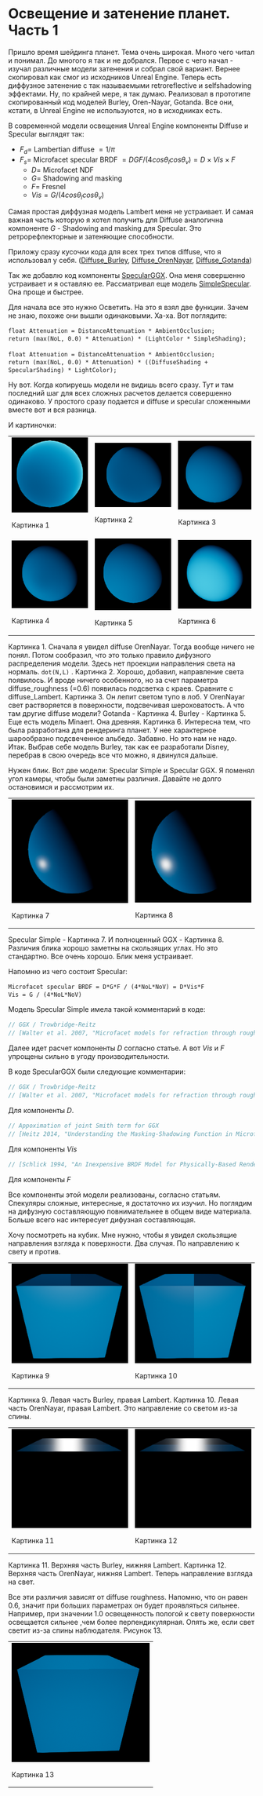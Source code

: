 # Освещение и затенение планет. Часть 1

Пришло время шейдинга планет. Тема очень широкая. Много чего читал и понимал. До многого я так и не добрался. Первое с чего начал - изучал различные модели затенения и собрал свой вариант. Вернее скопировал как смог из исходников Unreal Engine. Теперь есть диффузное затенение с так называемыми retroreflective и selfshadowing эффектами. Ну, по крайней мере, я так думаю. Реализовал в прототипе скопированный код моделей Burley, Oren-Nayar, Gotanda. Все они, кстати, в Unreal Engine не используются, но в исходниках есть. 

В современной модели освещения Unreal Engine компоненты Diffuse и Specular выглядят так:

- $F_d=$ Lambertian diffuse $=1/\pi$
- $F_s=$ Microfacet specular BRDF $={DGF}/{(4cos\theta_lcos\theta_v)}=D\times{Vis}\times{F}$
    - $D=$ Microfacet NDF
    - $G=$ Shadowing and masking
    - $F=$ Fresnel
    - $Vis=G/{(4cos\theta_l cos\theta_v)}$

Cамая простая диффузная модель Lambert меня не устраивает. И самая важная часть которую я хотел получить для Diffuse аналогична компоненте $G$ - Shadowing and masking для Specular. Это ретрорефлекторные и затеняющие способности. 

Приложу сразу кусочки кода для всех трех типов diffuse, что я использовал у себя.
([Diffuse_Burley](shading1/Diffuse_Burley.hlsl), [Diffuse_OrenNayar](shading1/Diffuse_OrenNayar.hlsl), [Diffuse_Gotanda](shading1/Diffuse_Gotanda.hlsl))

Так же добавлю код компоненты [SpecularGGX](shading1/SpecularGGX_CustomNode.hlsl). Она меня совершенно устраивает и я оставляю ее. Рассматривал еще модель [SimpleSpecular](shading1/SpecularSimple.hlsl). Она проще и быстрее.

Для начала все это нужно Осветить. На это я взял две функции. Зачем не знаю, похоже они вышли одинаковыми. Ха-ха. Вот поглядите:

    float Attenuation = DistanceAttenuation * AmbientOcclusion;
    return (max(NoL, 0.0) * Attenuation) * (LightColor * SimpleShading);

    float Attenuation = DistanceAttenuation * AmbientOcclusion;
    return (max(NoL, 0.0) * Attenuation) * ((DiffuseShading + SpecularShading) * LightColor);    

Ну вот. Когда копируешь модели не видишь всего сразу. Тут и там последний шаг для всех сложных расчетов делается совершенно одинаково. У простого сразу подается и diffuse и specular сложенными вместе вот и вся разница. 

И картиночки:
<table> <tbody>
  <tr>
    <td><img src='shading1/1.png'><p>Картинка 1</p></td>
    <td><img src='shading1/2.png'><p>Картинка 2</p></td>
    <td><img src='shading1/3.png'><p>Картинка 3</p></td>
  </tr>
  <tr>
    <td><img src='shading1/4.png'><p>Картинка 4</p></td>
    <td><img src='shading1/5.png'><p>Картинка 5</p></td>
    <td><img src='shading1/6.png'><p>Картинка 6</p></td>
  </tr>
</tbody> </table>

Картинка 1. Сначала я увидел diffuse OrenNayar. Тогда вообще ничего не понял. Потом сообразил, что это только правило дифузного распределения модели. Здесь нет проекции направления света на нормаль. `dot(N,L)` . 
Картинка 2. Хорошо, добавил, направление света появилось. И вроде ничего особенного, но за счет параметра diffuse_roughness (=0.6) появилась подсветка с краев. Сравните с diffuse_Lambert. Картинка 3. Он лепит светом тупо в лоб. У OrenNayar свет растворяется в поверхности, подсвечивая шероховатость. 
А что там другие diffuse модели? Gotanda - Картинка 4. Burley - Картинка 5. 
Еще есть модель Minaert. Она древняя. Картинка 6. Интересна тем, что была разработана для рендеринга планет. У нее характерное шарообразно подсвеченное альбедо. Забавно. Но это нам не надо.
Итак. Выбрав себе модель Burley, так как ее разработали Disney, перебрав в свою очередь все что можно, я двинулся дальше. 

Нужен блик. Вот две модели: Specular Simple и Specular GGX. Я поменял угол камеры, чтобы были заметны различия. Давайте не долго остановимся и рассмотрим их.

<table> <tbody>
  <tr>
    <td><img src='shading1/7.png'><p>Картинка 7</p></td>
    <td><img src='shading1/8.png'><p>Картинка 8</p></td>
  </tr>
</tbody> </table>

Specular Simple - Картинка 7. И полноценный GGX - Картинка 8. Различия блика хорошо заметны на скользящих углах. Но это стандартно. Все очень хорошо. Блик меня устраивает. 

Напомню из чего состоит Specular: 

    Microfacet specular BRDF = D*G*F / (4*NoL*NoV) = D*Vis*F
    Vis = G / (4*NoL*NoV)

Модель Specular Simple имела такой комментарий в коде:

```c
// GGX / Trowbridge-Reitz
// [Walter et al. 2007, "Microfacet models for refraction through rough surfaces"]
```
Далее идет расчет компоненты $D$ согласно статье. А вот $Vis$ и $F$ упрощены сильно в угоду производительности.

В коде SpecularGGX были следующие комментарии:

```c
// GGX / Trowbridge-Reitz
// [Walter et al. 2007, "Microfacet models for refraction through rough surfaces"]
```
Для компоненты $D$.

```c
// Appoximation of joint Smith term for GGX
// [Heitz 2014, "Understanding the Masking-Shadowing Function in Microfacet-Based BRDFs"]
```

Для компоненты $Vis$

```c
// [Schlick 1994, "An Inexpensive BRDF Model for Physically-Based Rendering"]
```

Для компоненты $F$ 

Все компоненты этой модели реализованы, согласно статьям. Спекуляры сложные, интересные, я достаточно их изучил. Но поглядим на дифузную составляющую повнимательнее в общем виде материала. Больше всего нас интересует дифузная составляющая. 

Хочу посмотреть на кубик. Мне нужно, чтобы я увидел скользящие направления взгляда к поверхности. Два случая. По направлению к свету и против. 

<table><tbody>
  <tr>
    <td><img src='shading1/9.png'><p>Картинка 9</p></td>
    <td><img src='shading1/10.png'><p>Картинка 10</p></td>
  </tr>
</tbody></table>

Картинка 9. Левая часть Burley, правая Lambert. Картинка 10. Левая часть OrenNayar, правая Lambert. Это направление со светом из-за спины.

<table><tbody>
  <tr>
    <td><img src='shading1/11.png'><p>Картинка 11</p></td>
    <td><img src='shading1/12.png'><p>Картинка 12</p></td>
  </tr>
</tbody></table>

Картинка 11. Верхняя часть Burley, нижняя Lambert. Картинка 12. Верхняя часть OrenNayar, нижняя Lambert. Теперь направление взгляда на свет.

Все эти различия зависят от diffuse roughness. Напомню, что он равен 0.6, значит при больших параметрах он будет проявляться сильнее. Например, при значении 1.0 освещенность пологой к свету поверхности освещается сильнее ,чем более перпендикулярная. Опять же, если свет светит из-за спины наблюдателя. Рисунок 13.
<table> <tbody> 
  <tr>
	<td><img src='shading1/13.png'><p>Картинка 13</p></td>
  </tr>
</tbody> </table>
